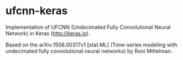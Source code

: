 # ufcnn-keras
Implementation of UFCNN (Undecimated Fully Convolutional Neural Network) in Keras (http://keras.io).

Based on the arXiv:1508.00317v1 [stat.ML] (Time-series modeling with undecimated fully convolutional neural networks) by Roni Mittelman. 
